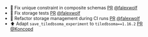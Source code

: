 - 🐛 Fix unique constraint in composite schemas [PR](https://github.com/laminlabs/lamindb/pull/2747) [@falexwolf](https://github.com/falexwolf)
- 💚 Fix storage tests [PR](https://github.com/laminlabs/lamin-cli/pull/133) [@falexwolf](https://github.com/falexwolf)
- 👷 Refactor storage management during CI runs [PR](https://github.com/laminlabs/lamindb/pull/2748) [@falexwolf](https://github.com/falexwolf)
- ⬆️ Adapt `save_tiledbsoma_experiment` to `tiledbsoma==1.16.2` [PR](https://github.com/laminlabs/lamindb/pull/2746) [@Koncopd](https://github.com/Koncopd)
